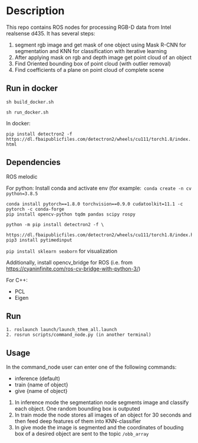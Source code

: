 # Description
This repo contains ROS nodes for processing RGB-D data from Intel realsense d435.
It has several steps:
1. segment rgb image and get mask of one object using Mask R-CNN for segmentation and KNN for classification with iterative learning
2. After applying mask on rgb and depth image get point cloud of an object
3. Find Oriented bounding box of point cloud (with outlier removal)
4. Find coefficients of a plane on point cloud of complete scene

## Run in docker

```sh build_docker.sh```

```sh run_docker.sh```

In docker:

```pip install detectron2 -f https://dl.fbaipublicfiles.com/detectron2/wheels/cu111/torch1.8/index.html```



## Dependencies
ROS melodic

For python:
Install conda and activate env (for example:``` conda create -n cv python=3.8.5```
```
conda install pytorch==1.8.0 torchvision==0.9.0 cudatoolkit=11.1 -c pytorch -c conda-forge
pip install opencv-python tqdm pandas scipy rospy

python -m pip install detectron2 -f \
  https://dl.fbaipublicfiles.com/detectron2/wheels/cu111/torch1.8/index.html
pip3 install pytimedinput
```

```pip install sklearn seaborn``` for visualization

Additionally, install opencv_bridge for ROS (i.e. from https://cyaninfinite.com/ros-cv-bridge-with-python-3/)

For C++:
* PCL 
* Eigen


## Run 
```
1. roslaunch launch/launch_them_all.launch
2. rosrun scripts/command_node.py (in another terminal)
```

## Usage

In the command_node user can enter one of the following commands:
  * inference (default)
  * train {name of object}
  * give {name of object}
  
1. In inference mode the segmentation node segments image and classify each object. One random bounding box is outputed
2. In train mode the node stores all images of an object for 30 seconds and then feed deep features of them into KNN-classifier
3. In give mode the image is segmented and the coordinates of bouding box of a desired object are sent to the topic ```/obb_array```
